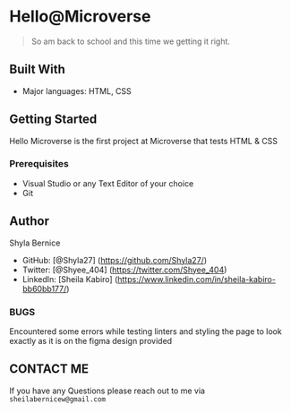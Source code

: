 # Hello@Microverse

  > So am back to school and this time we getting it right. 


## Built With

- Major languages: HTML, CSS


## Getting Started

Hello Microverse is the first project at Microverse that tests HTML & CSS 

### Prerequisites

 - Visual Studio or any Text Editor of your choice 
 - Git
 ## Author 

  Shyla Bernice 
 - GitHub: [@Shyla27] (https://github.com/Shyla27/)
 - Twitter: [@Shyee_404] (https://twitter.com/Shyee_404)
 - LinkedIn: [Sheila Kabiro]
 (https://www.linkedin.com/in/sheila-kabiro-bb60bb177/)
 
 ### BUGS 

 Encountered some errors while testing linters and styling the page to look exactly as it is on the figma design provided

 ## CONTACT ME 

  If you have any Questions please reach out to me via `sheilabernicew@gmail.com` 

